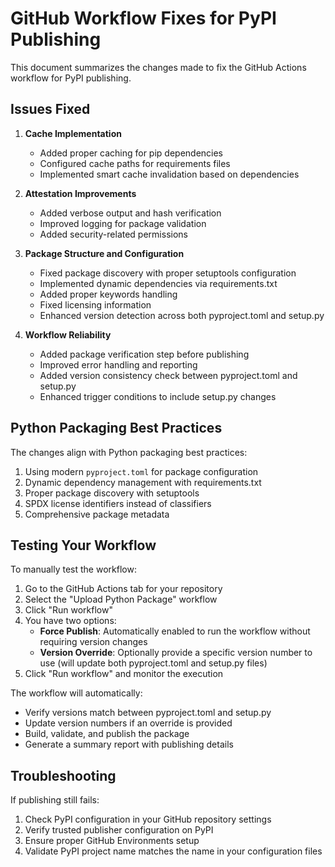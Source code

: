 # GitHub Workflow Fixes for PyPI Publishing

This document summarizes the changes made to fix the GitHub Actions workflow for PyPI publishing.

## Issues Fixed

1. **Cache Implementation**
   - Added proper caching for pip dependencies
   - Configured cache paths for requirements files
   - Implemented smart cache invalidation based on dependencies

2. **Attestation Improvements**
   - Added verbose output and hash verification
   - Improved logging for package validation
   - Added security-related permissions

3. **Package Structure and Configuration**
   - Fixed package discovery with proper setuptools configuration
   - Implemented dynamic dependencies via requirements.txt
   - Added proper keywords handling
   - Fixed licensing information
   - Enhanced version detection across both pyproject.toml and setup.py

4. **Workflow Reliability**
   - Added package verification step before publishing
   - Improved error handling and reporting
   - Added version consistency check between pyproject.toml and setup.py
   - Enhanced trigger conditions to include setup.py changes

## Python Packaging Best Practices

The changes align with Python packaging best practices:

1. Using modern `pyproject.toml` for package configuration
2. Dynamic dependency management with requirements.txt
3. Proper package discovery with setuptools
4. SPDX license identifiers instead of classifiers
5. Comprehensive package metadata

## Testing Your Workflow

To manually test the workflow:

1. Go to the GitHub Actions tab for your repository
2. Select the "Upload Python Package" workflow
3. Click "Run workflow"
4. You have two options:
   - **Force Publish**: Automatically enabled to run the workflow without requiring version changes
   - **Version Override**: Optionally provide a specific version number to use (will update both pyproject.toml and setup.py files)
5. Click "Run workflow" and monitor the execution

The workflow will automatically:
- Verify versions match between pyproject.toml and setup.py
- Update version numbers if an override is provided
- Build, validate, and publish the package
- Generate a summary report with publishing details

## Troubleshooting

If publishing still fails:

1. Check PyPI configuration in your GitHub repository settings
2. Verify trusted publisher configuration on PyPI
3. Ensure proper GitHub Environments setup
4. Validate PyPI project name matches the name in your configuration files